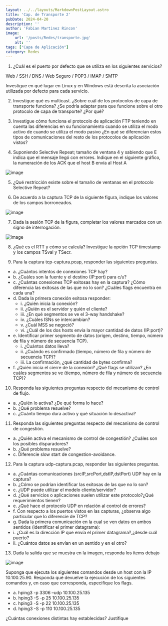 ```yaml
---
layout: ../../layouts/MarkdownPostLayout.astro
title: 'Cap. de Transporte 2'
pubDate: 2024-04-20
description: ''
author: 'Fabian Martinez Rincon'
image:
    url: '/posts/Redes/transporte.jpg'
    alt: ''
tags: ["Capa de Aplicación"]
category: Redes
---
```


1. ¿Cuál es el puerto por defecto que se utiliza en los siguientes servicios?

Web / SSH / DNS / Web Seguro / POP3 / IMAP / SMTP

Investigue en qué lugar en Linux y en Windows está descrita la asociación utilizada por defecto para cada servicio.

2. Investigue qué es multicast. ¿Sobre cuál de los protocolos de capa de transporte funciona? ¿Se podría adaptar para que funcione sobre el otro protocolo de capa de transporte? ¿Por qué?

3. Investigue cómo funciona el protocolo de aplicación FTP teniendo en cuenta las diferencias en su funcionamiento cuando se utiliza el modo activo de cuando se utiliza el modo pasivo ¿En qué se diferencian estos tipos de comunicaciones del resto de los protocolos de aplicación vistos?


4. Suponiendo Selective Repeat; tamaño de ventana 4 y sabiendo que E indica que el mensaje llegó con errores. Indique en el siguiente gráfico, la numeración de los ACK que el host B envía al Host A

![image](https://github.com/Fabian-Martinez-Rincon/Fabian-Martinez-Rincon/assets/55964635/653cac3b-5502-4e3c-8e34-8b81e72895dc)

5. ¿Qué restricción existe sobre el tamaño de ventanas en el protocolo Selective Repeat?

6. De acuerdo a la captura TCP de la siguiente figura, indique los valores de los campos borroneados.

![image](https://github.com/Fabian-Martinez-Rincon/Fabian-Martinez-Rincon/assets/55964635/1e394b0b-a017-4320-8366-c3e4db242c21)

7. Dada la sesión TCP de la figura, completar los valores marcados con 
un signo de interrogación.

![image](https://github.com/Fabian-Martinez-Rincon/Fabian-Martinez-Rincon/assets/55964635/365d239d-3620-46e1-b8a9-b66075d8d175)


8. ¿Qué es el RTT y cómo se calcula? Investigue la opción TCP timestamp y los campos TSval y TSecr.

9. Para la captura tcp-captura.pcap, responder las siguientes preguntas.
- a. ¿Cuántos intentos de conexiones TCP hay?
- b. ¿Cuáles son la fuente y el destino (IP:port) para c/u?
- c. ¿Cuántas conexiones TCP exitosas hay en la captura? ¿Cómo diferencia las exitosas de las que no lo son? ¿Cuáles flags encuentra en cada una?
- d. Dada la primera conexión exitosa responder:
    - i. ¿Quién inicia la conexión?
    - ii. ¿Quién es el servidor y quién el cliente?
    - iii. ¿En qué segmentos se ve el 3-way handshake?
    - iv. ¿Cuáles ISNs se intercambian?
    - v. ¿Cuál MSS se negoció?
    - vi. ¿Cuál de los dos hosts envía la mayor cantidad de datos (IP:port)?
- e. Identificar primer segmento de datos (origen, destino, tiempo, número de fila y número de secuencia TCP).
    - i. ¿Cuántos datos lleva?
    - ii. ¿Cuándo es confirmado (tiempo, número de fila y número de secuencia TCP)?
    - iii. La confirmación, ¿qué cantidad de bytes confirma?
- f. ¿Quién inicia el cierre de la conexión? ¿Qué flags se utilizan? ¿En cuáles segmentos se ve (tiempo, número de fila y número de secuencia TCP)?

10. Responda las siguientes preguntas respecto del mecanismo de control de flujo.
- a. ¿Quién lo activa? ¿De qué forma lo hace?
- b. ¿Qué problema resuelve?
- c. ¿Cuánto tiempo dura activo y qué situación lo desactiva?

11. Responda las siguientes preguntas respecto del mecanismo de control de congestión.
- a. ¿Quién activa el mecanismo de control de congestión? ¿Cuáles son los posibles disparadores?
- b. ¿Qué problema resuelve?
- c. Diferencie slow start de congestion-avoidance.

12. Para la captura udp-captura.pcap, responder las siguientes preguntas.
- a. ¿Cuántas comunicaciones (srcIP,srcPort,dstIP,dstPort) UDP hay en la captura?
- b. ¿Cómo se podrían identificar las exitosas de las que no lo son?
- c. ¿UDP puede utilizar el modelo cliente/servidor?
- d. ¿Qué servicios o aplicaciones suelen utilizar este protocolo?¿Qué requerimientos tienen?
- e. ¿Qué hace el protocolo UDP en relación al control de errores?
- f. Con respecto a los puertos vistos en las capturas, ¿observa algo particular que lo
diferencie de TCP?
- g. Dada la primera comunicación en la cual se ven datos en ambos sentidos (identificar el primer datagrama):
 - i. ¿Cuál es la dirección IP que envía el primer datagrama?,¿desde cuál puerto?
 - ii. ¿Cuántos datos se envían en un sentido y en el otro?

13. Dada la salida que se muestra en la imagen, responda los ítems debajo

![image](https://github.com/Fabian-Martinez-Rincon/Fabian-Martinez-Rincon/assets/55964635/8630972a-7e27-40fa-bdf4-0de96144eef8)

Suponga que ejecuta los siguientes comandos desde un host con la IP
10.100.25.90. Responda qué devuelve la ejecución de los siguientes comandos y, en caso que corresponda, especifique los flags.

- a. hping3 -p 3306 –udp 10.100.25.135
- b. hping3 -S -p 25 10.100.25.135
- c. hping3 -S -p 22 10.100.25.135
- d. hping3 -S -p 110 10.100.25.135

¿Cuántas conexiones distintas hay establecidas? Justifique